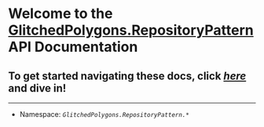 # Welcome to the **[GlitchedPolygons.RepositoryPattern](https://github.com/GlitchedPolygons/RepositoryPattern)** API Documentation
## To get started navigating these docs, click [_here_](api/index.html) and dive in!

---

* Namespace:  _`GlitchedPolygons.RepositoryPattern.*`_
